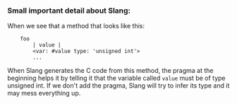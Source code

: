 ### Small important detail about Slang:

 When we see that a method that looks like this:
```
    foo 
        | value |
        <var: #value type: 'unsigned int'>
        ...
```

 When Slang generates the C code from this method, the pragma at the beginning helps it by telling it that the variable called `value` must be of type unsigned int.
 If we don't add the pragma, Slang will try to infer its type and it may mess everything up.